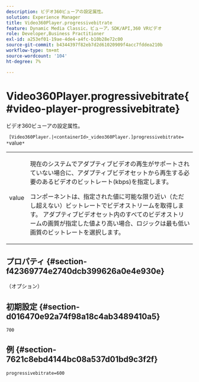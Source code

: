 ```yaml
---
description: ビデオ360ビューアの設定属性。
solution: Experience Manager
title: Video360Player.progressivebitrate
feature: Dynamic Media Classic，ビューア，SDK/API,360 VRビデオ
role: Developer,Business Practitioner
exl-id: a253ef01-19ae-4de4-a4fc-b10b28e72c00
source-git-commit: b4344397f82eb7d2d61020909f4acc7fddea210b
workflow-type: tm+mt
source-wordcount: '104'
ht-degree: 7%

---
```


# Video360Player.progressivebitrate{#video-player-progressivebitrate}

ビデオ360ビューアの設定属性。

` [Video360Player.|<containerId>_video360Player.]progressivebitrate= *`value`*`

<table id="table_C616483932C2482CA9794DDD7313FD7C"> 
 <tbody> 
  <tr> 
   <td colname="col1"> <p> <span class="codeph"> value</span> </p> </td> 
   <td colname="col2"> <p> 現在のシステムでアダプティブビデオの再生がサポートされていない場合に、アダプティブビデオセットから再生する必要のあるビデオのビットレート(kbps)を指定します。 </p> <p>コンポーネントは、指定された値に可能な限り近い（ただし超えない）ビットレートでビデオストリームを取得します。 アダプティブビデオセット内のすべてのビデオストリームの画質が指定した値より高い場合、ロジックは最も低い画質のビットレートを選択します。 </p> </td> 
  </tr> 
 </tbody> 
</table>

## プロパティ {#section-f42369774e2740dcb399626a0e4e930e}

（オプション）

## 初期設定 {#section-d016470e92a74f98a18c4ab3489410a5}

`700`

## 例 {#section-7621c8ebd4144bc08a537d01bd9c3f2f}

```
progressivebitrate=600
```
